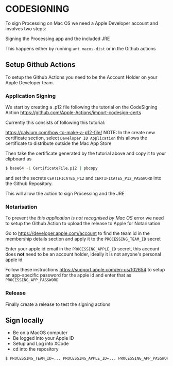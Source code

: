 # CODESIGNING

To sign Processing on Mac OS we need a Apple Developer account and involves two steps:

Signing the Processing.app and the included JRE

This happens either by running `ant macos-dist` or in the Github actions

## Setup Github Actions
To setup the Github Actions you need to be the Account Holder on your Apple Developer team.

### Application Signing
We start by creating a .p12 file following the tutorial on the CodeSigning Action
https://github.com/Apple-Actions/import-codesign-certs

Currently this consists of following this tutorial:

https://calvium.com/how-to-make-a-p12-file/
NOTE: In the create new certificate section, select `Developer ID Application` this allows the certificate to distribute outside the Mac App Store

Then take the certificate generated by the tutorial above and copy it to your clipboard as
```bash
$ base64 -i CertificateFile.p12 | pbcopy
```

and set the secrets `CERTIFICATES_P12` and `CERTIFICATES_P12_PASSWORD` into the Github Repository.

This will allow the action to sign Processing and the JRE

### Notarisation

To prevent the *this application is not recognised by Mac OS* error we need to setup the Github Action to upload the release to Apple for Notarisation

Go to https://developer.apple.com/account to find the team id in the membership details section and apply it to the `PROCESSING_TEAM_ID` secret

Enter your apple id email in the `PROCESSING_APPLE_ID` secret, this account does **not** need to be an account holder, ideally it is not anyone's personal apple id

Follow these instructions https://support.apple.com/en-us/102654 to setup an app-specific password for the apple id and enter that as `PROCESSING_APP_PASSWORD`

### Release

Finally create a release to test the signing actions

## Sign locally

- Be on a MacOS computer
- Be logged into your Apple ID
- Setup and Log into XCode
- cd into the repository

```bash
$ PROCESSING_TEAM_ID=... PROCESSING_APPLE_ID=... PROCESSING_APP_PASSWORD=... ant macos-dist 
```
